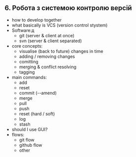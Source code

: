 ## 6. Робота з системою контролю версій
- how to develop together
- what basically is VCS (version control stystem)
- Software:д
  - git (server & client at once)
  - svn (server & client separated)
- core concepts:
  - visualise (back to future) changes in time
  - adding / removing changes
  - comitting
  - merging & conflict resolving
  - tagging
- main commands:
  - add
  - reset
  - commit (--amend)
  - merge
  - pull
  - push
  - reset (hard / soft)
  - log
  - stash
- should I use GUI?
- flows:
  - git flow
  - github flow
  - other